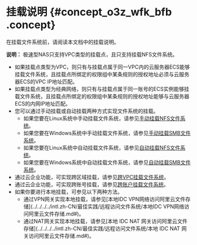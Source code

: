 # 挂载说明 {#concept_o3z_wfk_bfb .concept}

在挂载文件系统前，请阅读本文档中的挂载说明。

**说明：** 极速型NAS只支持VPC类型的挂载点，且只支持挂载NFS文件系统。

-   如果挂载点类型为VPC，则只有与挂载点属于同一VPC内的云服务器ECS能够挂载文件系统，且挂载点所绑定的权限组中某条规则的授权地址必须与云服务器ECS的VPC IP地址匹配。
-   如果挂载点类型为经典网络，则只有与挂载点属于同一账号的ECS实例能够挂载文件系统，且挂载点所绑定的权限组中某条规则的授权地址能够与云服务器ECS的内网IP地址匹配。
-   您可以通过手动挂载或自动挂载两种方式实现文件系统的挂载。
    -   如果您要在Linux系统中手动挂载文件系统，请参见[手动挂载NFS文件系统](intl.zh-CN/控制台用户指南/挂载文件系统/手动挂载NFS文件系统.md#)。
    -   如果您要在Windows系统中手动挂载文件系统，请参见[手动挂载SMB文件系统](intl.zh-CN/控制台用户指南/挂载文件系统/手动挂载SMB文件系统.md#)。
    -   如果您要在Linux系统中自动挂载文件系统，请参见[自动挂载NFS文件系统](intl.zh-CN/控制台用户指南/挂载文件系统/自动挂载NFS文件系统.md#)。
    -   如果您要在Windows系统中自动挂载文件系统，请参见[自动挂载SMB文件系统](intl.zh-CN/控制台用户指南/挂载文件系统/自动挂载SMB文件系统.md#)。
-   通过云企业功能，可实现跨区域挂载，请参见[跨VPC挂载文件系统](intl.zh-CN/控制台用户指南/挂载文件系统/跨VPC挂载文件系统.md#)。
-   通过云企业功能，可实现跨账号挂载，请参见[跨账户挂载文件系统](intl.zh-CN/控制台用户指南/挂载文件系统/跨账户挂载文件系统.md#)。
-   如果你要进行本地挂载，可参见以下两种方法。
    -   通过VPN网关实现本地挂载，请参见[本地IDC VPN网络访问阿里云文件存储](../../../../intl.zh-CN/最佳实践/远程访问文件系统/本地IDC VPN网络访问阿里云文件存储.md#)。
    -   通过NAT网关实现本地挂载，请参见[本地 IDC NAT 网关访问阿里云文件存储](../../../../intl.zh-CN/最佳实践/远程访问文件系统/本地 IDC NAT 网关访问阿里云文件存储.md#)。

